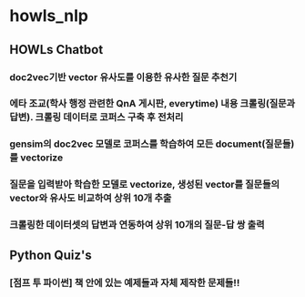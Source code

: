 # howls_nlp

## HOWLs Chatbot

### doc2vec기반 vector 유사도를 이용한 유사한 질문 추천기

### 에타 조교(학사 행정 관련한 QnA 게시판, everytime) 내용 크롤링(질문과 답변). 크롤링 데이터로 코퍼스 구축 후 전처리

### gensim의 doc2vec 모델로 코퍼스를 학습하여 모든 document(질문들)를 vectorize

### 질문을 입력받아 학습한 모델로 vectorize, 생성된 vector를 질문들의 vector와 유사도 비교하여 상위 10개 추출

### 크롤링한 데이터셋의 답변과 연동하여 상위 10개의 질문-답 쌍 출력 


## Python Quiz's

### [점프 투 파이썬] 책 안에 있는 예제들과 자체 제작한 문제들!!
